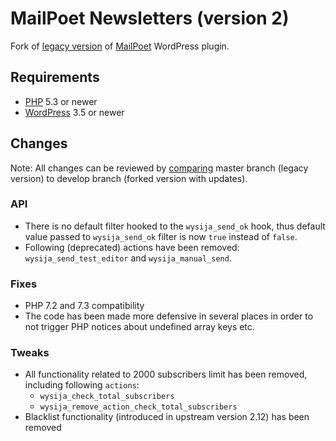 # MailPoet Newsletters (version 2)

Fork of [legacy version](https://wordpress.org/plugins/wysija-newsletters/) of [MailPoet](http://www.mailpoet.com/) WordPress plugin.

## Requirements

* [PHP](https://www.php.net/) 5.3 or newer
* [WordPress](https://wordpress.org/) 3.5 or newer

## Changes

Note: All changes can be reviewed by [comparing](https://github.com/chesio/wysija-newsletters/compare/master...develop) master branch (legacy version) to develop branch (forked version with updates).

### API

* There is no default filter hooked to the `wysija_send_ok` hook, thus default value passed to `wysija_send_ok` filter is now `true` instead of `false`.
* Following (deprecated) actions have been removed: `wysija_send_test_editor` and `wysija_manual_send`.

### Fixes

* PHP 7.2 and 7.3 compatibility
* The code has been made more defensive in several places in order to not trigger PHP notices about undefined array keys etc.

### Tweaks

* All functionality related to 2000 subscribers limit has been removed, including following `actions`:
  * `wysija_check_total_subscribers`
  * `wysija_remove_action_check_total_subscribers`
* Blacklist functionality (introduced in upstream version 2.12) has been removed

